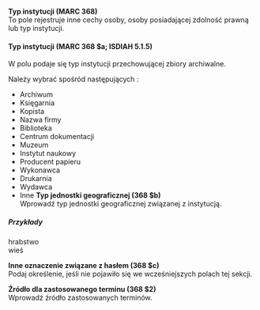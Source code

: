 **Typ instytucji (MARC 368)**  
To pole rejestruje inne cechy osoby, osoby posiadającej zdolność prawną lub typ instytucji.  

#### Typ instytucji (MARC 368 $a; ISDIAH 5.1.5)

W polu podaje się typ instytucji przechowującej zbiory archiwalne.

Należy wybrać spośród następujących :

- Archiwum
- Księgarnia
- Kopista
- Nazwa firmy
- Biblioteka
- Centrum dokumentacji  
- Muzeum
- Instytut naukowy  
- Producent papieru
- Wykonawca
- Drukarnia  
- Wydawca
- Inne
**Typ jednostki geograficznej (368 $b)**  
Wprowadź typ jednostki geograficznej związanej z instytucją.  
##### Przykłady  
hrabstwo  
wieś  

**Inne oznaczenie związane z hasłem (368 $c)**  
Podaj określenie, jeśli nie pojawiło się we wcześniejszych polach tej sekcji.  

**Źródło dla zastosowanego terminu (368 $2)**  
Wprowadź źródło zastosowanych terminów.
